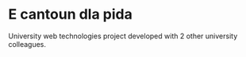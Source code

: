 # E cantoun dla pida
University web technologies project developed with 2 other university colleagues.
